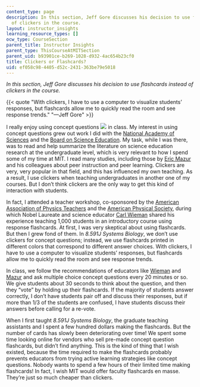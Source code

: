 ```yaml
---
content_type: page
description: In this section, Jeff Gore discusses his decision to use flashcards instead
  of clickers in the course.
layout: instructor_insights
learning_resource_types: []
ocw_type: CourseSection
parent_title: Instructor Insights
parent_type: ThisCourseAtMITSection
parent_uid: b93901ce-b269-1028-d932-4ac654b23cf0
title: Clickers or Flashcards?
uid: ef058c98-4405-d52c-2431-363be79e5018
---
```


_In this section, Jeff Gore discusses his decision to use flashcards instead of clickers in the course._

{{< quote "With clickers, I have to use a computer to visualize students’ responses, but flashcards allow me to quickly read the room and see response trends." "—Jeff Gore" >}}

I really enjoy using concept questions ![](/images/educator/icon-question-conq.png) in class. My interest in using concept questions grew out work I did with the [National Academy of Sciences](http://nationalacademyofsciences.org/) and the [Board on Science Education](http://sites.nationalacademies.org/dbasse/bose/index.htm). My task, while I was there, was to read and help summarize the literature on science education research at the undergraduate level, which is very relevant to how I spend some of my time at MIT. I read many studies, including those by [Eric Mazur](http://ericmazur.com/resources.php) and his colleagues about peer instruction and peer learning. Clickers are very, very popular in that field, and this has influenced my own teaching. As a result, I use clickers when teaching undergraduates in another one of my courses. But I don’t think clickers are the only way to get this kind of interaction with students.

In fact, I attended a teacher workshop, co-sponsored by the [American Association of Physics Teachers](http://www.aapt.org/) and the [American Physical Society](http://www.aps.org/), during which Nobel Laureate and science educator [Carl Wieman](http://www.cwsei.ubc.ca/) shared his experience teaching 1,000 students in an introductory course using response flashcards. At first, I was very skeptical about using flashcards. But then I grew fond of them. In _8.591J Systems Biology_, we don’t use clickers for concept questions; instead, we use flashcards printed in different colors that correspond to different answer choices. With clickers, I have to use a computer to visualize students’ responses, but flashcards allow me to quickly read the room and see response trends.

In class, we follow the recommendations of educators like [Wieman](http://www.cwsei.ubc.ca/resources/clickers.htm) and [Mazur](http://ericmazur.com/resources.php) and ask multiple choice concept questions every 20 minutes or so. We give students about 30 seconds to think about the question, and then they “vote” by holding up their flashcards. If the majority of students answer correctly, I don’t have students pair off and discuss their responses, but if more than 1/3 of the students are confused, I have students discuss their answers before calling for a re-vote.

When I first taught _8.591J Systems Biology_, the graduate teaching assistants and I spent a few hundred dollars making the flashcards. But the number of cards has slowly been deteriorating over time! We spent some time looking online for vendors who sell pre-made concept question flashcards, but didn’t find anything. This is the kind of thing that I wish existed, because the time required to make the flashcards probably prevents educators from trying active learning strategies like concept questions. Nobody wants to spend a few hours of their limited time making flashcards! In fact, I wish MIT would offer faculty flashcards en masse. They’re just so much cheaper than clickers.